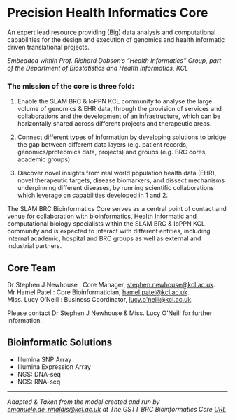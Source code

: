 # Precision Health Informatics Core
An expert lead resource providing (Big) data analysis and computational capabilities for the design and execution of genomics and health informatic driven translational projects.

_Embedded within Prof. Richard Dobson’s “Health Informatics” Group, part of the Department of Biostatistics and Health Informatics, KCL_

### The mission of the core is three fold:

1. Enable the SLAM BRC & IoPPN KCL community to analyse the large volume of genomics & EHR data, through the provision of services and collaborations and the development of an infrastructure, which can be horizontally shared across different projects and therapeutic areas.

2. Connect different types of information by developing solutions to bridge the gap between different data layers (e.g. patient records, genomics/proteomics data, projects) and groups (e.g. BRC cores, academic groups)

3. Discover novel insights from real world population health data (EHR), novel therapeutic targets, disease biomarkers, and dissect mechanisms underpinning different diseases, by running scientific collaborations which leverage on capabilities developed in 1 and 2.

The SLAM BRC Bioinformatics Core serves as a central point of contact and venue for collaboration with bioinformatics, Health Informatic and computational biology specialists within the SLAM BRC & IoPPN KCL community and is expected to interact with different entities, including internal academic, hospital and BRC groups as well as external and industrial partners.

## Core Team

Dr Stephen J Newhouse  : Core Manager,  <stephen.newhouse@kcl.ac.uk>.    
Mr Hamel Patel  : Core Bioinformatician,  <hamel.patel@kcl.ac.uk>.  
Miss. Lucy O’Neill : Business Coordinator, <lucy.o'neill@kcl.ac.uk>.     

Please contact Dr Stephen J Newhouse & Miss. Lucy O’Neill for further information.

## Bioinformatic Solutions

- Illumina SNP Array  
- Illumina Expression Array  
- NGS: DNA-seq  
- NGS: RNA-seq  

********

_Adapted & Taken from the model created and run by emanuele.de_rinaldis@kcl.ac.uk at The GSTT BRC Bioinformatics Core [URL](http://www.guysandstthomasbrc.nihr.ac.uk/research-platforms/translational-bioinformatics/)_
